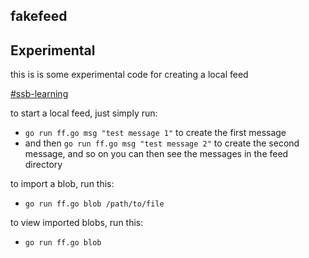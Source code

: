## fakefeed
## **Experimental**

this is is some experimental code for creating a local feed

[#ssb-learning](http://ssb.mikey.nz:8807/channel/ssb-learning)

to start a local feed, just simply run:
- `go run ff.go msg "test message 1"` to create the first message
- and then `go run ff.go msg "test message 2"` to create the second message, and so on
you can then see the messages in the feed directory

to import a blob, run this:
- `go run ff.go blob /path/to/file`

to view imported blobs, run this:
- `go run ff.go blob`

